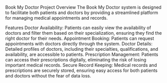 Book My Doctor
Project Overview
The Book My Doctor system is designed to facilitate both patients and doctors by providing a streamlined platform for managing medical appointments and records.

Features
Doctor Availability: Patients can easily view the availability of doctors and filter them based on their specialization, ensuring they find the right doctor for their needs.
Appointment Booking: Patients can request appointments with doctors directly through the system.
Doctor Details: Detailed profiles of doctors, including their specialties, qualifications, and availability, are accessible to patients.
Prescription Management: Patients can access their prescriptions digitally, eliminating the risk of losing important medical records.
Secure Record Keeping: Medical records and prescriptions are securely stored, ensuring easy access for both patients and doctors without the fear of data loss.

